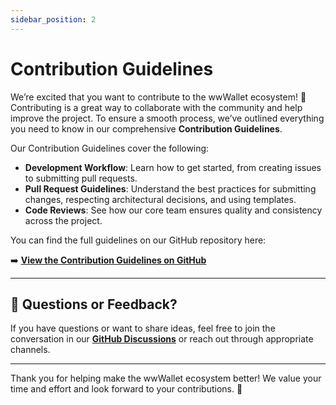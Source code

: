 ```yaml
---
sidebar_position: 2
---
```


# Contribution Guidelines

We’re excited that you want to contribute to the wwWallet ecosystem! 🎉 Contributing is a great way to collaborate with the community and help improve the project. To ensure a smooth process, we’ve outlined everything you need to know in our comprehensive **Contribution Guidelines**.

Our Contribution Guidelines cover the following:

- **Development Workflow**: Learn how to get started, from creating issues to submitting pull requests.
- **Pull Request Guidelines**: Understand the best practices for submitting changes, respecting architectural decisions, and using templates.
- **Code Reviews**: See how our core team ensures quality and consistency across the project.

You can find the full guidelines on our GitHub repository here:

➡️ **[View the Contribution Guidelines on GitHub](https://github.com/wwWallet/.github/blob/main/CONTRIBUTING.md)**

---

## 💬 Questions or Feedback?

If you have questions or want to share ideas, feel free to join the conversation in our **[GitHub Discussions](https://github.com/wwWallet/wallet-ecosystem/discussions)** or reach out through appropriate channels.

---

Thank you for helping make the wwWallet ecosystem better! We value your time and effort and look forward to your contributions. 🚀
